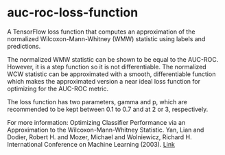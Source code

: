 # auc-roc-loss-function

A TensorFlow loss function that computes an approximation of the normalized Wilcoxon-Mann-Whitney (WMW) statistic using labels and predictions.
 
The normalized WMW statistic can be shown to be equal to the AUC-ROC. However, it is a step function so it is not differentiable. The normalized WCW statistic can be approximated with a smooth, differentiable function which makes the approximated version a near ideal loss function for optimizing for the AUC-ROC metric.
    
The loss function has two parameters, gamma and p, which are recommended to be kept between 0.1 to 0.7 and at 2 or 3, respectively.
    
For more information:
Optimizing Classifier Performance via an Approximation to the Wilcoxon-Mann-Whitney Statistic. Yan, Lian and Dodier, Robert H. and Mozer, Michael and Wolniewicz, Richard H. International Conference on Machine Learning (2003). [Link](https://www.aaai.org/Papers/ICML/2003/ICML03-110.pdf)
